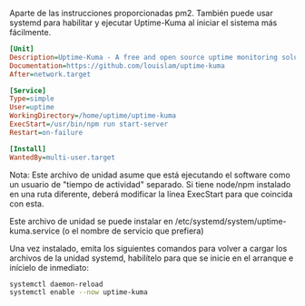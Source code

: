 Aparte de las instrucciones proporcionadas pm2. También puede usar systemd para habilitar y ejecutar Uptime-Kuma al iniciar el sistema más fácilmente.

```ini
[Unit]
Description=Uptime-Kuma - A free and open source uptime monitoring solution
Documentation=https://github.com/louislam/uptime-kuma
After=network.target

[Service]
Type=simple
User=uptime
WorkingDirectory=/home/uptime/uptime-kuma
ExecStart=/usr/bin/npm run start-server
Restart=on-failure

[Install]
WantedBy=multi-user.target
```

Nota: Este archivo de unidad asume que está ejecutando el software como un usuario de "tiempo de actividad" separado. Si tiene node/npm instalado en una ruta diferente, deberá modificar la línea ExecStart para que coincida con esta.

Este archivo de unidad se puede instalar en /etc/systemd/system/uptime-kuma.service (o el nombre de servicio que prefiera)

Una vez instalado, emita los siguientes comandos para volver a cargar los archivos de la unidad systemd, habilítelo para que se inicie en el arranque e inícielo de inmediato:

```sh
systemctl daemon-reload
systemctl enable --now uptime-kuma
```
